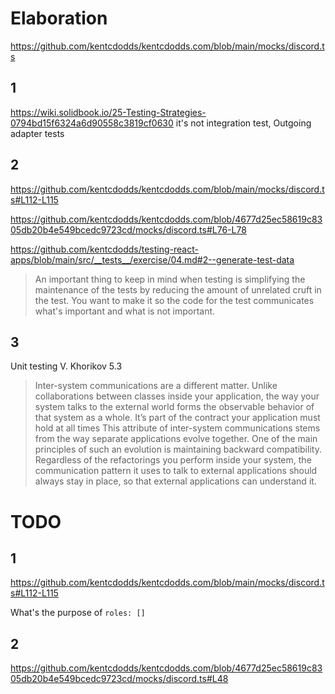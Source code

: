 # Elaboration

<https://github.com/kentcdodds/kentcdodds.com/blob/main/mocks/discord.ts>

## 1

<https://wiki.solidbook.io/25-Testing-Strategies-0794bd15f6324a6d90558c3819cf0630>
it's not integration test, Outgoing adapter tests

## 2

<https://github.com/kentcdodds/kentcdodds.com/blob/main/mocks/discord.ts#L112-L115>

<https://github.com/kentcdodds/kentcdodds.com/blob/4677d25ec58619c8305db20b4e549bcedc9723cd/mocks/discord.ts#L76-L78>

<https://github.com/kentcdodds/testing-react-apps/blob/main/src/__tests__/exercise/04.md#2--generate-test-data>

> An important thing to keep in mind when testing is simplifying the maintenance of the tests by reducing the amount of unrelated cruft in the test. You want to make it so the code for the test communicates what's important and what is not important.

## 3

Unit testing V. Khorikov 5.3

> Inter-system communications are a different matter. Unlike collaborations between classes inside your application, the way your system talks to the external world forms the observable behavior of that system as a whole. It’s part of the contract your application must hold at all times
> This attribute of inter-system communications stems from the way separate applications evolve together. One of the main principles of such an evolution is maintaining backward compatibility. Regardless of the refactorings you perform inside your system, the communication pattern it uses to talk to external applications should always stay in place, so that external applications can understand it.

# TODO

## 1

<https://github.com/kentcdodds/kentcdodds.com/blob/main/mocks/discord.ts#L112-L115>

What's the purpose of `roles: []`

## 2

<https://github.com/kentcdodds/kentcdodds.com/blob/4677d25ec58619c8305db20b4e549bcedc9723cd/mocks/discord.ts#L48>
